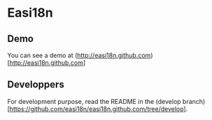 # Easi18n #

## Demo ##

You can see a demo at (http://easi18n.github.com)[http://easi18n.github.com]

## Developpers ##

For development purpose, read the README in the (develop branch)[https://github.com/easi18n/easi18n.github.com/tree/develop].

